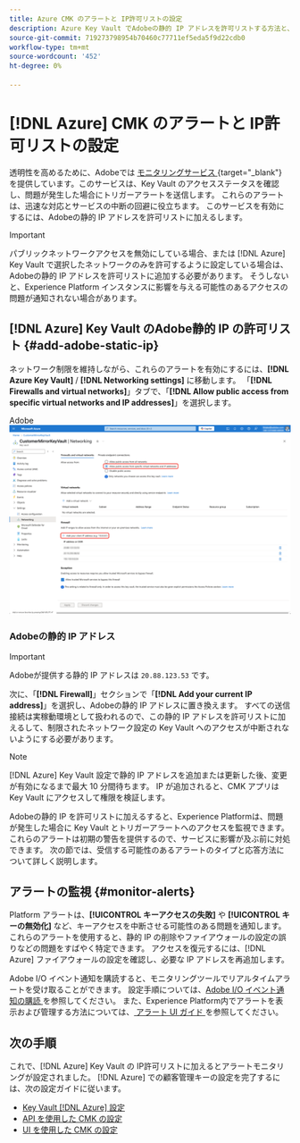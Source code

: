 ```yaml
---
title: Azure CMK のアラートと IP許可リストの設定
description: Azure Key Vault でAdobeの静的 IP アドレスを許可リストする方法と、Experience Platform アラートが顧客管理キーアクセスの問題を検出し解決する方法について説明します。
source-git-commit: 719273798954b70460c77711ef5eda5f9d22cdb0
workflow-type: tm+mt
source-wordcount: '452'
ht-degree: 0%

---
```


# [!DNL Azure] CMK のアラートと IP許可リストの設定

透明性を高めるために、Adobeでは [ モニタリングサービス ](../../../../observability/alerts/ui.md){target="_blank"} を提供しています。このサービスは、Key Vault のアクセスステータスを確認し、問題が発生した場合にトリガーアラートを送信します。 これらのアラートは、迅速な対応とサービスの中断の回避に役立ちます。 このサービスを有効にするには、Adobeの静的 IP アドレスを許可リストに加えるします。

>[!IMPORTANT]
>
>パブリックネットワークアクセスを無効にしている場合、または [!DNL Azure] Key Vault で選択したネットワークのみを許可するように設定している場合は、Adobeの静的 IP アドレスを許可リストに追加する必要があります。 そうしないと、Experience Platform インスタンスに影響を与える可能性のあるアクセスの問題が通知されない場合があります。

## [!DNL Azure] Key Vault のAdobe静的 IP の許可リスト {#add-adobe-static-ip}

ネットワーク制限を維持しながら、これらのアラートを有効にするには、**[!DNL Azure Key Vault]** / **[!DNL Networking settings]** に移動します。 「**[!DNL Firewalls and virtual networks]**」タブで、「**[!DNL Allow public access from specific virtual networks and IP addresses]**」を選択します。

Adobe![[!DNL Azure] 静的 IP アドレスを追加する場所と、「次からアクセスを許可」オプションがハイライト表示された状態を示す、Key Vault ネットワーク設定画面 ](../../../images/governance-privacy-security/customer-managed-keys/key-vault-networking-settings.png)

### Adobeの静的 IP アドレス

>[!IMPORTANT]
>
>Adobeが提供する静的 IP アドレスは `20.88.123.53` です。

次に、「**[!DNL Firewall]**」セクションで「**[!DNL Add your current IP address]**」を選択し、Adobeの静的 IP アドレスに置き換えます。 すべての送信接続は実稼動環境として扱われるので、この静的 IP アドレスを許可リストに加えるして、制限されたネットワーク設定の Key Vault へのアクセスが中断されないようにする必要があります。

>[!NOTE]
>
>[!DNL Azure] Key Vault 設定で静的 IP アドレスを追加または更新した後、変更が有効になるまで最大 10 分間待ちます。 IP が追加されると、CMK アプリは Key Vault にアクセスして権限を検証します。

Adobeの静的 IP を許可リストに加えるすると、Experience Platformは、問題が発生した場合に Key Vault とトリガーアラートへのアクセスを監視できます。 これらのアラートは初期の警告を提供するので、サービスに影響が及ぶ前に対処できます。 次の節では、受信する可能性のあるアラートのタイプと応答方法について詳しく説明します。

## アラートの監視 {#monitor-alerts}

Platform アラートは、**[!UICONTROL キーアクセスの失敗]** や **[!UICONTROL キーの無効化]** など、キーアクセスを中断させる可能性のある問題を通知します。 これらのアラートを使用すると、静的 IP の削除やファイアウォールの設定の誤りなどの問題をすばやく特定できます。 アクセスを復元するには、[!DNL Azure] ファイアウォールの設定を確認し、必要な IP アドレスを再追加します。

<!-- For a complete list of alert types and recommended resolutions, see the [CMK alert resolution reference](../alert-resolution-reference.md). -->

Adobe I/O イベント通知を購読すると、モニタリングツールでリアルタイムアラートを受け取ることができます。 設定手順については、[Adobe I/O イベント通知の購読 ](../../../../observability/alerts/subscribe.md) を参照してください。 また、Experience Platform内でアラートを表示および管理する方法については、[ アラート UI ガイド ](../../../../observability/alerts/ui.md) を参照してください。

## 次の手順

これで、[!DNL Azure] Key Vault の IP許可リストに加えるとアラートモニタリングが設定されました。 [!DNL Azure] での顧客管理キーの設定を完了するには、次の設定ガイドに従います。

- [Key Vault [!DNL Azure]  設定 ](./azure-key-vault-config.md)
- [API を使用した CMK の設定 ](./api-set-up.md)
- [UI を使用した CMK の設定](./ui-set-up.md)
